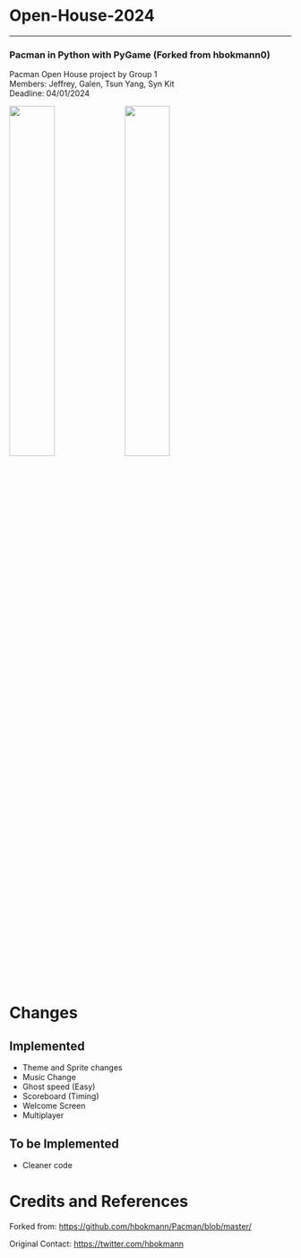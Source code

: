 # Open-House-2024
-----------------
### Pacman in Python with PyGame (Forked from hbokmann0)

Pacman Open House project by Group 1<br>
Members: Jeffrey, Galen, Tsun Yang, Syn Kit<br>
Deadline: 04/01/2024

<img src="https://raw.github.com/FakeQwek/Open-House-2024/main/Pacman/images/pacman_welcome.png" width=40% height=40%>
<img src="https://raw.github.com/FakeQwek/Open-House-2024/main/Pacman/images/pacman_example.png" width=40% height=40%>

# Changes

## Implemented
* Theme and Sprite changes
* Music Change
* Ghost speed (Easy)
* Scoreboard (Timing)
* Welcome Screen
* Multiplayer

## To be Implemented
* Cleaner code

# Credits and References

Forked from: https://github.com/hbokmann/Pacman/blob/master/

Original Contact: https://twitter.com/hbokmann
